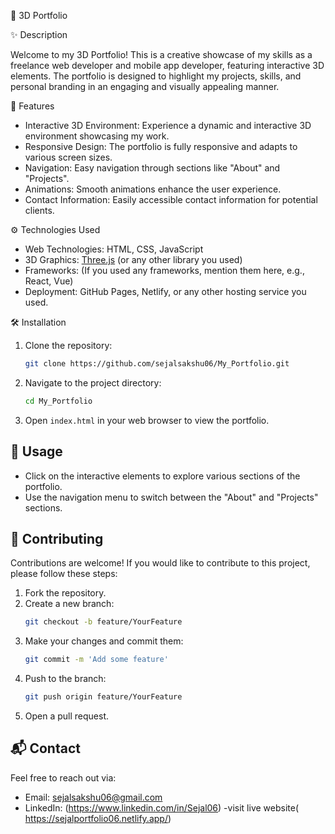 🎨 3D Portfolio

✨ Description

Welcome to my 3D Portfolio! This is a creative showcase of my skills as a freelance web developer and mobile app developer, featuring interactive 3D elements. The portfolio is designed to highlight my projects, skills, and personal branding in an engaging and visually appealing manner.

 🚀 Features

- Interactive 3D Environment: Experience a dynamic and interactive 3D environment showcasing my work.
- Responsive Design: The portfolio is fully responsive and adapts to various screen sizes.
- Navigation: Easy navigation through sections like "About" and "Projects".
- Animations: Smooth animations enhance the user experience.
- Contact Information: Easily accessible contact information for potential clients.

⚙️ Technologies Used

- Web Technologies: HTML, CSS, JavaScript
- 3D Graphics: [Three.js](https://threejs.org/) (or any other library you used)
- Frameworks: (If you used any frameworks, mention them here, e.g., React, Vue)
- Deployment: GitHub Pages, Netlify, or any other hosting service you used.

 🛠️ Installation


1. Clone the repository:
   ```bash
   git clone https://github.com/sejalsakshu06/My_Portfolio.git


2. Navigate to the project directory:
   ```bash
   cd My_Portfolio
   ```
3. Open `index.html` in your web browser to view the portfolio.

## 🎉 Usage

- Click on the interactive elements to explore various sections of the portfolio.
- Use the navigation menu to switch between the "About" and "Projects" sections.

## 🤝 Contributing

Contributions are welcome! If you would like to contribute to this project, please follow these steps:

1. Fork the repository.
2. Create a new branch:
   ```bash
   git checkout -b feature/YourFeature
   ```
3. Make your changes and commit them:
   ```bash
   git commit -m 'Add some feature'
   ```
4. Push to the branch:
   ```bash
   git push origin feature/YourFeature
   ```
5. Open a pull request.





## 📬 Contact

Feel free to reach out via:

- Email: [sejalsakshu06@gmail.com](mailto:sejalsakshu06@example.com)
- LinkedIn: (https://www.linkedin.com/in/Sejal06)
-visit live website( https://sejalportfolio06.netlify.app/)

